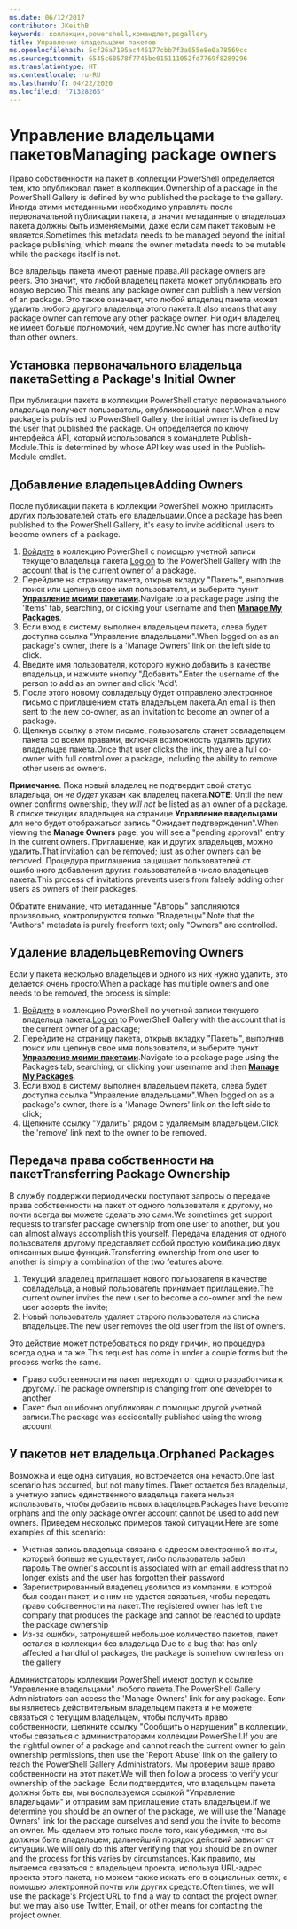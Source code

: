 ```yaml
---
ms.date: 06/12/2017
contributor: JKeithB
keywords: коллекции,powershell,командлет,psgallery
title: Управление владельцами пакетов
ms.openlocfilehash: 5cf26a7195ac446177cbb7f3a055e8e0a78569cc
ms.sourcegitcommit: 6545c60578f7745be015111052fd7769f8289296
ms.translationtype: HT
ms.contentlocale: ru-RU
ms.lasthandoff: 04/22/2020
ms.locfileid: "71328265"
---
```

# <a name="managing-package-owners"></a><span data-ttu-id="ce404-103">Управление владельцами пакетов</span><span class="sxs-lookup"><span data-stu-id="ce404-103">Managing package owners</span></span>

<span data-ttu-id="ce404-104">Право собственности на пакет в коллекции PowerShell определяется тем, кто опубликовал пакет в коллекции.</span><span class="sxs-lookup"><span data-stu-id="ce404-104">Ownership of a package in the PowerShell Gallery is defined by who published the package to the gallery.</span></span>
<span data-ttu-id="ce404-105">Иногда этими метаданными необходимо управлять после первоначальной публикации пакета, а значит метаданные о владельцах пакета должны быть изменяемыми, даже если сам пакет таковым не является.</span><span class="sxs-lookup"><span data-stu-id="ce404-105">Sometimes this metadata needs to be managed beyond the initial package publishing, which means the owner metadata needs to be mutable while the package itself is not.</span></span>

<span data-ttu-id="ce404-106">Все владельцы пакета имеют равные права.</span><span class="sxs-lookup"><span data-stu-id="ce404-106">All package owners are peers.</span></span>
<span data-ttu-id="ce404-107">Это значит, что любой владелец пакета может опубликовать его новую версию.</span><span class="sxs-lookup"><span data-stu-id="ce404-107">This means any package owner can publish a new version of an package.</span></span> <span data-ttu-id="ce404-108">Это также означает, что любой владелец пакета может удалить любого другого владельца этого пакета.</span><span class="sxs-lookup"><span data-stu-id="ce404-108">It also means that any package owner can remove any other package owner.</span></span>
<span data-ttu-id="ce404-109">Ни один владелец не имеет больше полномочий, чем другие.</span><span class="sxs-lookup"><span data-stu-id="ce404-109">No owner has more authority than other owners.</span></span>

## <a name="setting-a-packages-initial-owner"></a><span data-ttu-id="ce404-110">Установка первоначального владельца пакета</span><span class="sxs-lookup"><span data-stu-id="ce404-110">Setting a Package's Initial Owner</span></span>

<span data-ttu-id="ce404-111">При публикации пакета в коллекции PowerShell статус первоначального владельца получает пользователь, опубликовавший пакет.</span><span class="sxs-lookup"><span data-stu-id="ce404-111">When a new package is published to PowerShell Gallery, the initial owner is defined by the user that published the package.</span></span> <span data-ttu-id="ce404-112">Он определяется по ключу интерфейса API, который использовался в командлете Publish-Module.</span><span class="sxs-lookup"><span data-stu-id="ce404-112">This is determined by whose API key was used in the Publish-Module cmdlet.</span></span>

## <a name="adding-owners"></a><span data-ttu-id="ce404-113">Добавление владельцев</span><span class="sxs-lookup"><span data-stu-id="ce404-113">Adding Owners</span></span>

<span data-ttu-id="ce404-114">После публикации пакета в коллекции PowerShell можно пригласить других пользователей стать его владельцами.</span><span class="sxs-lookup"><span data-stu-id="ce404-114">Once a package has been published to the PowerShell Gallery, it's easy to invite additional users to become owners of a package.</span></span>

1. <span data-ttu-id="ce404-115">[Войдите](https://powershellgallery.com/users/account/LogOn) в коллекцию PowerShell с помощью учетной записи текущего владельца пакета.</span><span class="sxs-lookup"><span data-stu-id="ce404-115">[Log on](https://powershellgallery.com/users/account/LogOn) to the PowerShell Gallery with the account that is the current owner of a package.</span></span>
2. <span data-ttu-id="ce404-116">Перейдите на страницу пакета, открыв вкладку "Пакеты", выполнив поиск или щелкнув свое имя пользователя, и выберите пункт [**Управление моими пакетами**](https://www.powershellgallery.com/account/Packages).</span><span class="sxs-lookup"><span data-stu-id="ce404-116">Navigate to a package page using the 'Items' tab, searching, or clicking your username and then [**Manage My Packages**](https://www.powershellgallery.com/account/Packages).</span></span>
3. <span data-ttu-id="ce404-117">Если вход в систему выполнен владельцем пакета, слева будет доступна ссылка "Управление владельцами".</span><span class="sxs-lookup"><span data-stu-id="ce404-117">When logged on as an package's owner, there is a 'Manage Owners' link on the left side to click.</span></span>
4. <span data-ttu-id="ce404-118">Введите имя пользователя, которого нужно добавить в качестве владельца, и нажмите кнопку "Добавить".</span><span class="sxs-lookup"><span data-stu-id="ce404-118">Enter the username of the person to add as an owner and click 'Add'.</span></span>
5. <span data-ttu-id="ce404-119">После этого новому совладельцу будет отправлено электронное письмо с приглашением стать владельцем пакета.</span><span class="sxs-lookup"><span data-stu-id="ce404-119">An email is then sent to the new co-owner, as an invitation to become an owner of a package.</span></span>
6. <span data-ttu-id="ce404-120">Щелкнув ссылку в этом письме, пользователь станет совладельцем пакета со всеми правами, включая возможность удалять других владельцев пакета.</span><span class="sxs-lookup"><span data-stu-id="ce404-120">Once that user clicks the link, they are a full co-owner with full control over a package, including the ability to remove other users as owners.</span></span>

<span data-ttu-id="ce404-121">**Примечание**. Пока новый владелец не подтвердит свой статус владельца, он *не будет* указан как владелец пакета.</span><span class="sxs-lookup"><span data-stu-id="ce404-121">**NOTE**: Until the new owner confirms ownership, they *will not* be listed as an owner of a package.</span></span>
<span data-ttu-id="ce404-122">В списке текущих владельцев на странице **Управление владельцами** для него будет отображаться запись "Ожидает подтверждения".</span><span class="sxs-lookup"><span data-stu-id="ce404-122">When viewing the **Manage Owners** page, you will see a "pending approval" entry in the current owners.</span></span>
<span data-ttu-id="ce404-123">Приглашение, как и других владельцев, можно удалить.</span><span class="sxs-lookup"><span data-stu-id="ce404-123">That invitation can be removed; just as other owners can be removed.</span></span>
<span data-ttu-id="ce404-124">Процедура приглашения защищает пользователей от ошибочного добавления других пользователей в число владельцев пакета.</span><span class="sxs-lookup"><span data-stu-id="ce404-124">This process of invitations prevents users from falsely adding other users as owners of their packages.</span></span>

<span data-ttu-id="ce404-125">Обратите внимание, что метаданные "Авторы" заполняются произвольно, контролируются только "Владельцы".</span><span class="sxs-lookup"><span data-stu-id="ce404-125">Note that the "Authors" metadata is purely freeform text; only "Owners" are controlled.</span></span>


## <a name="removing-owners"></a><span data-ttu-id="ce404-126">Удаление владельцев</span><span class="sxs-lookup"><span data-stu-id="ce404-126">Removing Owners</span></span>

<span data-ttu-id="ce404-127">Если у пакета несколько владельцев и одного из них нужно удалить, это делается очень просто:</span><span class="sxs-lookup"><span data-stu-id="ce404-127">When a package has multiple owners and one needs to be removed, the process is simple:</span></span>

1. <span data-ttu-id="ce404-128">[Войдите](https://powershellgallery.com/users/account/LogOn) в коллекцию PowerShell по учетной записи текущего владельца пакета.</span><span class="sxs-lookup"><span data-stu-id="ce404-128">[Log on](https://powershellgallery.com/users/account/LogOn) to PowerShell Gallery with the account that is the current owner of a package;</span></span>
2. <span data-ttu-id="ce404-129">Перейдите на страницу пакета, открыв вкладку "Пакеты", выполнив поиск или щелкнув свое имя пользователя, и выберите пункт [**Управление моими пакетами**](https://www.powershellgallery.com/account/Packages).</span><span class="sxs-lookup"><span data-stu-id="ce404-129">Navigate to a package page using the Packages tab, searching, or clicking your username and then [**Manage My Packages**](https://www.powershellgallery.com/account/Packages).</span></span>
3. <span data-ttu-id="ce404-130">Если вход в систему выполнен владельцем пакета, слева будет доступна ссылка "Управление владельцами".</span><span class="sxs-lookup"><span data-stu-id="ce404-130">When logged on as a package's owner, there is a 'Manage Owners' link on the left side to click;</span></span>
4. <span data-ttu-id="ce404-131">Щелкните ссылку "Удалить" рядом с удаляемым владельцем.</span><span class="sxs-lookup"><span data-stu-id="ce404-131">Click the 'remove' link next to the owner to be removed.</span></span>



## <a name="transferring-package-ownership"></a><span data-ttu-id="ce404-132">Передача права собственности на пакет</span><span class="sxs-lookup"><span data-stu-id="ce404-132">Transferring Package Ownership</span></span>

<span data-ttu-id="ce404-133">В службу поддержки периодически поступают запросы о передаче права собственности на пакет от одного пользователя к другому, но почти всегда вы можете сделать это сами.</span><span class="sxs-lookup"><span data-stu-id="ce404-133">We sometimes get support requests to transfer package ownership from one user to another, but you can almost always accomplish this yourself.</span></span>
<span data-ttu-id="ce404-134">Передача владения от одного пользователя другому представляет собой простую комбинацию двух описанных выше функций.</span><span class="sxs-lookup"><span data-stu-id="ce404-134">Transferring ownership from one user to another is simply a combination of the two features above.</span></span>

1. <span data-ttu-id="ce404-135">Текущий владелец приглашает нового пользователя в качестве совладельца, а новый пользователь принимает приглашение.</span><span class="sxs-lookup"><span data-stu-id="ce404-135">The current owner invites the new user to become a co-owner and the new user accepts the invite;</span></span>
2. <span data-ttu-id="ce404-136">Новый пользователь удаляет старого пользователя из списка владельцев.</span><span class="sxs-lookup"><span data-stu-id="ce404-136">The new user removes the old user from the list of owners.</span></span>

<span data-ttu-id="ce404-137">Это действие может потребоваться по ряду причин, но процедура всегда одна и та же.</span><span class="sxs-lookup"><span data-stu-id="ce404-137">This request has come in under a couple forms but the process works the same.</span></span>

- <span data-ttu-id="ce404-138">Право собственности на пакет переходит от одного разработчика к другому.</span><span class="sxs-lookup"><span data-stu-id="ce404-138">The package ownership is changing from one developer to another</span></span>
- <span data-ttu-id="ce404-139">Пакет был ошибочно опубликован с помощью другой учетной записи.</span><span class="sxs-lookup"><span data-stu-id="ce404-139">The package was accidentally published using the wrong account</span></span>


## <a name="orphaned-packages"></a><span data-ttu-id="ce404-140">У пакетов нет владельца.</span><span class="sxs-lookup"><span data-stu-id="ce404-140">Orphaned Packages</span></span>

<span data-ttu-id="ce404-141">Возможна и еще одна ситуация, но встречается она нечасто.</span><span class="sxs-lookup"><span data-stu-id="ce404-141">One last scenario has occurred, but not many times.</span></span>
<span data-ttu-id="ce404-142">Пакет остается без владельца, а учетную запись единственного владельца пакета нельзя использовать, чтобы добавить новых владельцев.</span><span class="sxs-lookup"><span data-stu-id="ce404-142">Packages have become orphans and the only package owner account cannot be used to add new owners.</span></span>
<span data-ttu-id="ce404-143">Приведем несколько примеров такой ситуации.</span><span class="sxs-lookup"><span data-stu-id="ce404-143">Here are some examples of this scenario:</span></span>

- <span data-ttu-id="ce404-144">Учетная запись владельца связана с адресом электронной почты, который больше не существует, либо пользователь забыл пароль.</span><span class="sxs-lookup"><span data-stu-id="ce404-144">The owner's account is associated with an email address that no longer exists and the user has forgotten their password</span></span>
- <span data-ttu-id="ce404-145">Зарегистрированный владелец уволился из компании, в которой был создан пакет, и с ним не удается связаться, чтобы передать право собственности на пакет.</span><span class="sxs-lookup"><span data-stu-id="ce404-145">The registered owner has left the company that produces the package and cannot be reached to update the package ownership</span></span>
- <span data-ttu-id="ce404-146">Из-за ошибки, затронувшей небольшое количество пакетов, пакет остался в коллекции без владельца.</span><span class="sxs-lookup"><span data-stu-id="ce404-146">Due to a bug that has only affected a handful of packages, the package is somehow ownerless on the gallery</span></span>

<span data-ttu-id="ce404-147">Администраторы коллекции PowerShell имеют доступ к ссылке "Управление владельцами" любого пакета.</span><span class="sxs-lookup"><span data-stu-id="ce404-147">The PowerShell Gallery Administrators can access the 'Manage Owners' link for any package.</span></span>
<span data-ttu-id="ce404-148">Если вы являетесь действительным владельцем пакета и не можете связаться с текущим владельцем, чтобы получить право собственности, щелкните ссылку "Сообщить о нарушении" в коллекции, чтобы связаться с администраторами коллекции PowerShell.</span><span class="sxs-lookup"><span data-stu-id="ce404-148">If you are the rightful owner of a package and cannot reach the current owner to gain ownership permissions, then use the 'Report Abuse' link on the gallery to reach the PowerShell Gallery Administrators.</span></span>
<span data-ttu-id="ce404-149">Мы проверим ваше право собственности на этот пакет.</span><span class="sxs-lookup"><span data-stu-id="ce404-149">We will then follow a process to verify your ownership of the package.</span></span>
<span data-ttu-id="ce404-150">Если подтвердится, что владельцем пакета должны быть вы, мы воспользуемся ссылкой "Управление владельцами" и отправим вам приглашение стать владельцем.</span><span class="sxs-lookup"><span data-stu-id="ce404-150">If we determine you should be an owner of the package, we will use the 'Manage Owners' link for the package ourselves and send you the invite to become an owner.</span></span>
<span data-ttu-id="ce404-151">Мы сделаем это только после того, как убедимся, что вы должны быть владельцем; дальнейший порядок действий зависит от ситуации.</span><span class="sxs-lookup"><span data-stu-id="ce404-151">We will only do this after verifying that you should be an owner and the process for this varies by circumstances.</span></span>
<span data-ttu-id="ce404-152">Как правило, мы пытаемся связаться с владельцем проекта, используя URL-адрес проекта этого пакета, но можем также искать его в социальных сетях, с помощью электронной почты или других средств.</span><span class="sxs-lookup"><span data-stu-id="ce404-152">Often times, we will use the package's Project URL to find a way to contact the project owner, but we may also use Twitter, Email, or other means for contacting the project owner.</span></span>
